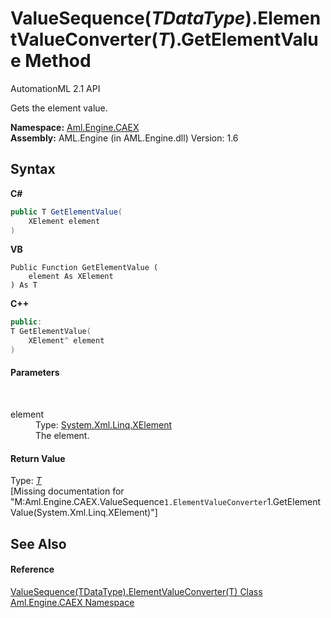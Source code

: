 # ValueSequence(*TDataType*).ElementValueConverter(*T*).GetElementValue Method 
AutomationML 2.1 API 

Gets the element value.

**Namespace:**&nbsp;<a href="N_Aml_Engine_CAEX">Aml.Engine.CAEX</a><br />**Assembly:**&nbsp;AML.Engine (in AML.Engine.dll) Version: 1.6

## Syntax

**C#**<br />
``` C#
public T GetElementValue(
	XElement element
)
```

**VB**<br />
``` VB
Public Function GetElementValue ( 
	element As XElement
) As T
```

**C++**<br />
``` C++
public:
T GetElementValue(
	XElement^ element
)
```


#### Parameters
&nbsp;<dl><dt>element</dt><dd>Type: <a href="https://docs.microsoft.com/dotnet/api/system.xml.linq.xelement" target="_parent" rel="noopener noreferrer">System.Xml.Linq.XElement</a><br />The element.</dd></dl>

#### Return Value
Type: <a href="T_Aml_Engine_CAEX_ValueSequence_1_ElementValueConverter_1">*T*</a><br />\[Missing <returns> documentation for "M:Aml.Engine.CAEX.ValueSequence`1.ElementValueConverter`1.GetElementValue(System.Xml.Linq.XElement)"\]

## See Also


#### Reference
<a href="T_Aml_Engine_CAEX_ValueSequence_1_ElementValueConverter_1">ValueSequence(TDataType).ElementValueConverter(T) Class</a><br /><a href="N_Aml_Engine_CAEX">Aml.Engine.CAEX Namespace</a><br />